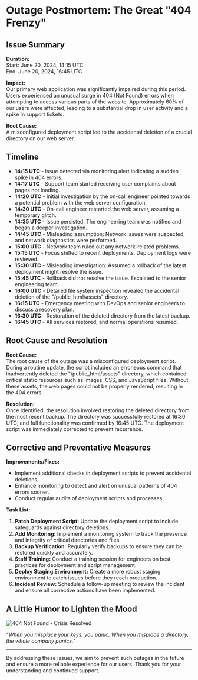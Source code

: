 # Outage Postmortem: The Great "404 Frenzy"

## Issue Summary

**Duration:**  
Start: June 20, 2024, 14:15 UTC  
End: June 20, 2024, 16:45 UTC  

**Impact:**  
Our primary web application was significantly impaired during this period. Users experienced an unusual surge in 404 (Not Found) errors when attempting to access various parts of the website. Approximately 60% of our users were affected, leading to a substantial drop in user activity and a spike in support tickets.

**Root Cause:**  
A misconfigured deployment script led to the accidental deletion of a crucial directory on our web server.

## Timeline

- **14:15 UTC** - Issue detected via monitoring alert indicating a sudden spike in 404 errors.
- **14:17 UTC** - Support team started receiving user complaints about pages not loading.
- **14:20 UTC** - Initial investigation by the on-call engineer pointed towards a potential problem with the web server configuration.
- **14:30 UTC** - On-call engineer restarted the web server, assuming a temporary glitch.
- **14:35 UTC** - Issue persisted. The engineering team was notified and began a deeper investigation.
- **14:45 UTC** - Misleading assumption: Network issues were suspected, and network diagnostics were performed.
- **15:00 UTC** - Network team ruled out any network-related problems.
- **15:15 UTC** - Focus shifted to recent deployments. Deployment logs were reviewed.
- **15:30 UTC** - Misleading investigation: Assumed a rollback of the latest deployment might resolve the issue.
- **15:45 UTC** - Rollback did not resolve the issue. Escalated to the senior engineering team.
- **16:00 UTC** - Detailed file system inspection revealed the accidental deletion of the "/public_html/assets" directory.
- **16:15 UTC** - Emergency meeting with DevOps and senior engineers to discuss a recovery plan.
- **16:30 UTC** - Restoration of the deleted directory from the latest backup.
- **16:45 UTC** - All services restored, and normal operations resumed.

## Root Cause and Resolution

**Root Cause:**  
The root cause of the outage was a misconfigured deployment script. During a routine update, the script included an erroneous command that inadvertently deleted the "/public_html/assets" directory, which contained critical static resources such as images, CSS, and JavaScript files. Without these assets, the web pages could not be properly rendered, resulting in the 404 errors.

**Resolution:**  
Once identified, the resolution involved restoring the deleted directory from the most recent backup. The directory was successfully restored at 16:30 UTC, and full functionality was confirmed by 16:45 UTC. The deployment script was immediately corrected to prevent recurrence.

## Corrective and Preventative Measures

**Improvements/Fixes:**
- Implement additional checks in deployment scripts to prevent accidental deletions.
- Enhance monitoring to detect and alert on unusual patterns of 404 errors sooner.
- Conduct regular audits of deployment scripts and processes.

**Task List:**
1. **Patch Deployment Script:** Update the deployment script to include safeguards against directory deletions.
2. **Add Monitoring:** Implement a monitoring system to track the presence and integrity of critical directories and files.
3. **Backup Verification:** Regularly verify backups to ensure they can be restored quickly and accurately.
4. **Staff Training:** Conduct a training session for engineers on best practices for deployment and script management.
5. **Deploy Staging Environment:** Create a more robust staging environment to catch issues before they reach production.
6. **Incident Review:** Schedule a follow-up meeting to review the incident and ensure all corrective actions have been implemented.

## A Little Humor to Lighten the Mood

![404 Not Found - Crisis Resolved](https://i.imgur.com/YOUR-IMAGE-LINK.jpg)

*"When you misplace your keys, you panic. When you misplace a directory, the whole company panics."*

---

By addressing these issues, we aim to prevent such outages in the future and ensure a more reliable experience for our users. Thank you for your understanding and continued support.

